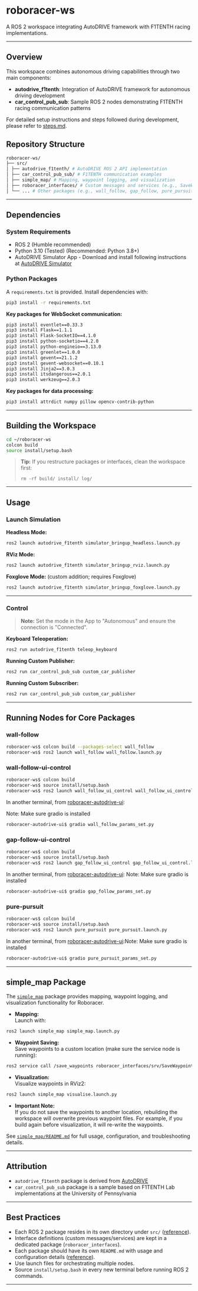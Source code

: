 # roboracer-ws

A ROS 2 workspace integrating AutoDRIVE framework with F1TENTH racing implementations.

---

## Overview

This workspace combines autonomous driving capabilities through two main components:

- **autodrive_f1tenth**: Integration of AutoDRIVE framework for autonomous driving development
- **car_control_pub_sub**: Sample ROS 2 nodes demonstrating F1TENTH racing communication patterns

For detailed setup instructions and steps followed during development, please refer to [steps.md](steps.md).

## Repository Structure

```bash
roboracer-ws/
├── src/
│ ├── autodrive_f1tenth/ # AutoDRIVE ROS 2 API implementation
│ ├── car_control_pub_sub/ # F1TENTH communication examples
│ ├── simple_map/ # Mapping, waypoint logging, and visualization
│ ├── roboracer_interfaces/ # Custom messages and services (e.g., SaveWaypoints.srv)
│ └── ... # Other packages (e.g., wall_follow, gap_follow, pure_pursuit, etc.)
```

---

## Dependencies

### System Requirements
- ROS 2 (Humble recommended)
- Python 3.10 (Tested) (Recommended: Python 3.8+)
- AutoDRIVE Simulator App - Download and install following instructions at [AutoDRIVE Simulator](https://github.com/Tinker-Twins/AutoDRIVE/tree/AutoDRIVE-Simulator)


### Python Packages

A `requirements.txt` is provided. Install dependencies with:

```bash
pip3 install -r requirements.txt
```

**Key packages for WebSocket communication:**

```bash
pip3 install eventlet==0.33.3
pip3 install Flask==1.1.1
pip3 install Flask-SocketIO==4.1.0
pip3 install python-socketio==4.2.0
pip3 install python-engineio==3.13.0
pip3 install greenlet==1.0.0
pip3 install gevent==21.1.2
pip3 install gevent-websocket==0.10.1
pip3 install Jinja2==3.0.3
pip3 install itsdangerous==2.0.1
pip3 install werkzeug==2.0.3
```

**Key packages for data processing:**

```bash
pip3 install attrdict numpy pillow opencv-contrib-python
```

---

## Building the Workspace

```bash
cd ~/roboracer-ws
colcon build
source install/setup.bash
```

> **Tip:** If you restructure packages or interfaces, clean the workspace first:
> ```
> rm -rf build/ install/ log/
> ```

---

## Usage

### Launch Simulation

**Headless Mode:**

```bash
ros2 launch autodrive_f1tenth simulator_bringup_headless.launch.py
```

**RViz Mode:**

```bash
ros2 launch autodrive_f1tenth simulator_bringup_rviz.launch.py
```

**Foxglove Mode:** (custom addition; requires Foxglove)

```bash
ros2 launch autodrive_f1tenth simulator_bringup_foxglove.launch.py
```

---

### Control

> **Note:** Set the mode in the App to "Autonomous" and ensure the connection is "Connected".

**Keyboard Teleoperation:**

```bash
ros2 run autodrive_f1tenth teleop_keyboard
```

**Running Custom Publisher:**

```bash
ros2 run car_control_pub_sub custom_car_publisher 
```

**Running Custom Subscriber:**

```bash
ros2 run car_control_pub_sub custom_car_publisher 
```


---

## Running Nodes for Core Packages

### wall-follow

```bash
roboracer-ws$ colcon build --packages-select wall_follow
roboracer-ws$ ros2 launch wall_follow wall_follow.launch.py 
```

### wall-follow-ui-control

```bash
roboracer-ws$ colcon build
roboracer-ws$ source install/setup.bash
roboracer-ws$ ros2 launch wall_follow_ui_control wall_follow_ui_control.launch.py 
```

In another terminal, from [roboracer-autodrive-ui](https://github.com/Shreyas0812/roboracer-autodrive-ui):

Note: Make sure gradio is installed
```bash
roboracer-autodrive-ui$ gradio wall_follow_params_set.py 
```


### gap-follow-ui-control

```bash
roboracer-ws$ colcon build
roboracer-ws$ source install/setup.bash
roboracer-ws$ ros2 launch gap_follow_ui_control gap_follow_ui_control.launch.py 
```

In another terminal, from [roboracer-autodrive-ui](https://github.com/Shreyas0812/roboracer-autodrive-ui):
Note: Make sure gradio is installed
```bash
roboracer-autodrive-ui$ gradio gap_follow_params_set.py 
```

### pure-pursuit

```bash
roboracer-ws$ colcon build
roboracer-ws$ source install/setup.bash
roboracer-ws$ ros2 launch pure_pursuit pure_pursuit.launch.py 
```

In another terminal, from [roboracer-autodrive-ui](https://github.com/Shreyas0812/roboracer-autodrive-ui):Note: Make sure gradio is installed
```bash
roboracer-autodrive-ui$ gradio pure_pursuit_params_set.py
```


---

## simple_map Package

The [`simple_map`](src/simple_map/) package provides mapping, waypoint logging, and visualization functionality for Roboracer.

- **Mapping:**  
  Launch with:

```bash
ros2 launch simple_map simple_map.launch.py
```

- **Waypoint Saving:**  
Save waypoints to a custom location (make sure the service node is running):

```bash
ros2 service call /save_waypoints roboracer_interfaces/srv/SaveWaypoints "{source_filename: 'waypoints.csv', destination_filepath: '/your/path/waypoints.csv'}"
```

- **Visualization:**  
Visualize waypoints in RViz2:

```bash
ros2 launch simple_map visualise.launch.py
```

- **Important Note:**  
If you do not save the waypoints to another location, rebuilding the workspace will overwrite previous waypoint files. For example, if you build again before visualization, it will re-write the waypoints.

See [`simple_map/README.md`](src/simple_map/README.md) for full usage, configuration, and troubleshooting details.

---

## Attribution

- `autodrive_f1tenth` package is derived from [AutoDRIVE](https://github.com/Tinker-Twins/AutoDRIVE/tree/AutoDRIVE-Devkit/ADSS%20Toolkit/autodrive_ros2)
- `car_control_pub_sub` package is a sample based on F1TENTH Lab implementations at the University of Pennsylvania

---

## Best Practices

- Each ROS 2 package resides in its own directory under `src/` ([reference](https://docs.ros.org/en/foxy/Tutorials/Beginner-Client-Libraries/Creating-Your-First-ROS2-Package.html)).
- Interface definitions (custom messages/services) are kept in a dedicated package (`roboracer_interfaces`).
- Each package should have its own `README.md` with usage and configuration details ([reference](https://docs.ros.org/en/rolling/How-To-Guides/Documenting-a-ROS-2-Package.html)).
- Use launch files for orchestrating multiple nodes.
- Source `install/setup.bash` in every new terminal before running ROS 2 commands.

---
